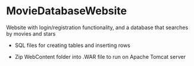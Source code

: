 # MovieDatabaseWebsite
Website with login/registration functionality, and a database that searches by movies and stars

- SQL files for creating tables and inserting rows

- Zip WebContent folder into .WAR file to run on Apache Tomcat server
